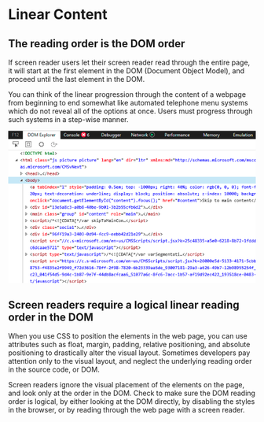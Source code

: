 # Linear Content

## The reading order is the DOM order

If screen reader users let their screen reader read through the entire page, it will start at the first element in the DOM (Document Object Model), and proceed until the last element in the DOM.

You can think of the linear progression through the content of a webpage from beginning to end somewhat like automated telephone menu systems which do not reveal all of the options at once. Users must progress through such systems in a step-wise manner.

![DOM Explorer UI of Microsoft Edge DevTools](dom-edge.png)

## Screen readers require a logical linear reading order in the DOM

When you use CSS to position the elements in the web page, you can use attributes such as float, margin, padding, relative positioning, and absolute positioning to drastically alter the visual layout. Sometimes developers pay attention only to the visual layout, and neglect the underlying reading order in the source code, or DOM.

Screen readers ignore the visual placement of the elements on the page, and look only at the order in the DOM. Check to make sure the DOM reading order is logical, by either looking at the DOM directly, by disabling the styles in the browser, or by reading through the web page with a screen reader.
